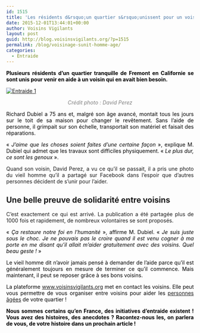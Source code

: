 ```yaml
---
id: 1515
title: 'Les résidents d&rsquo;un quartier s&rsquo;unissent pour un voisin âgé !'
date: 2015-12-01T13:44:01+00:00
author: Voisins Vigilants
layout: post
guid: http://blog.voisinsvigilants.org/?p=1515
permalink: /blog/voisinage-sunit-homme-age/
categories:
  - Entraide
---
```

<p style="color: #000000; text-align: justify;">
  <strong>Plusieurs résidents d&rsquo;un quartier tranquille de Fremont en Californie se sont unis pour venir en aide à un voisin qui en avait bien besoin.</strong>
</p>

<p style="color: #000000; text-align: justify;">
  <a href="./../../images/2015/10/Entraide-1.jpg"><img class="aligncenter  wp-image-1516" src="./../../images/2015/10/Entraide-1.jpg" alt="Entraide 1"/></a>
</p>

<p style="color: #000000; text-align: center;">
  <em style="color: #808080;">Crédit photo : David Perez</em>
</p>

<p style="color: #000000; text-align: justify;">
  Richard Dubiel a 75 ans et, malgré son âge avancé, montait tous les jours sur le toit de sa maison pour changer le revêtement. Sans l&rsquo;aide de personne, il grimpait sur son échelle, transportait son matériel et faisait des réparations.
</p>

<p style="color: #000000; text-align: justify;">
  « <em>J&rsquo;aime que les choses soient faites d&rsquo;une certaine façon </em>», explique M. Dubiel qui admet que les travaux sont difficiles physiquement. « <em>Le plus dur, ce sont les genoux </em>».
</p>

<p style="text-align: justify;">
  Quand son voisin, David Perez, a vu ce qu&rsquo;il se passait, il a pris une photo du vieil homme qu&rsquo;il a partagé sur Facebook dans l&rsquo;espoir que d&rsquo;autres personnes décident de s&rsquo;unir pour l&rsquo;aider.
</p>

<h2 style="text-align: justify;">
  <strong>Une belle preuve de solidarité entre voisins</strong>
</h2>

<p style="text-align: justify;">
  C&rsquo;est exactement ce qui est arrivé. La publication a été partagée plus de 1000 fois et rapidement, de nombreux volontaires se sont proposés.
</p>

<p style="color: #000000; text-align: justify;">
  « <em>Ça restaure notre foi en l&rsquo;humanité </em>», affirme M. Dubiel. « <em>Je suis juste sous le choc. Je ne pouvais pas le croire quand il est venu cogner à ma porte en me disant qu&rsquo;il allait m&rsquo;aider gratuitement avec des voisins. Quel beau geste ! </em>»
</p>

<p style="color: #000000; text-align: justify;">
  Le vieil homme dit n&rsquo;avoir jamais pensé à demander de l&rsquo;aide parce qu&rsquo;il est généralement toujours en mesure de terminer ce qu&rsquo;il commence. Mais maintenant, il peut se reposer grâce à ses bons voisins.
</p>

<p style="color: #000000; text-align: justify;">
  La plateforme <a href="http://www.voisinsvigilants.org">www.voisinsvigilants.org</a> met en contact les voisins. Elle peut vous permettre de vous organiser entre voisins pour aider les <a href="http://blog.voisinsvigilants.org/blog/isolement-personnes-agees-agissez-voisin/">personnes âgées</a> de votre quartier !
</p>

<p style="color: #000000; text-align: justify;">
  <strong>Nous sommes certains qu&rsquo;en France, des initiatives d&rsquo;entraide existent ! Vous avez des histoires, des anecdotes ? Racontez-nous les, on parlera de vous, de votre histoire dans un prochain article !</strong>
</p>

